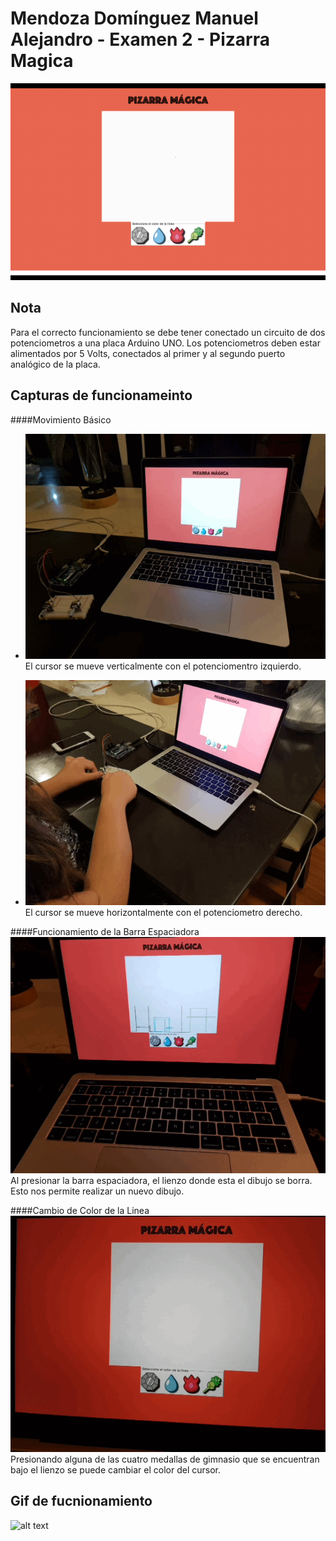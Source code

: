 Mendoza Domínguez Manuel Alejandro - Examen 2 - Pizarra Magica
======
![alt text](ReadmeAssets/p_m_sh.png "Pizarra Magica")

## Nota
Para el correcto funcionamiento se debe tener conectado un circuito de dos potenciometros
a una placa Arduino UNO. Los potenciometros deben estar alimentados por 5 Volts, conectados
al primer y al segundo puerto analógico de la placa.


## Capturas de funcionameinto
####Movimiento Básico
* ![alt text](ReadmeAssets/p_m_1.gif "Pizarra Magica - Movimiento Vertical")
El cursor se mueve verticalmente con el potenciomentro izquierdo.

* ![alt text](ReadmeAssets/p_m_2.gif "Pizarra Magica - Movimiento Horizontal")
El cursor se mueve horizontalmente con el potenciometro derecho.

####Funcionamiento de la Barra Espaciadora
![alt text](ReadmeAssets/p_m_3.gif "Pizarra Magica - Barra Espaciadora")
Al presionar la barra espaciadora, el lienzo donde esta el dibujo se borra. Esto 
nos permite realizar un nuevo dibujo.

####Cambio de Color de la Linea
![alt text](ReadmeAssets/p_m_4.gif "Pizarra Magica - Color de Linea")
Presionando alguna de las cuatro medallas de gimnasio que se encuentran bajo el lienzo
se puede cambiar el color del cursor.




## Gif de fucnionamiento
![alt text](ReadmeAssets/complete_p_m.gif "Pizarra Magica - Funcionamiento Completo")
